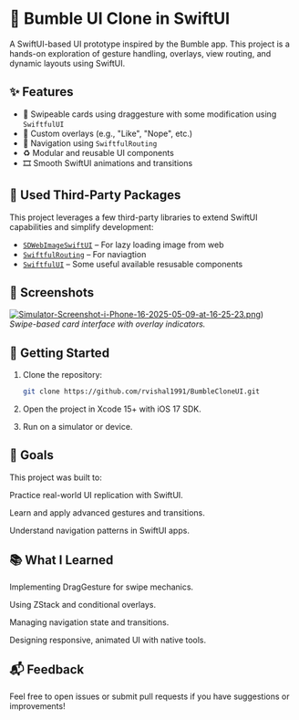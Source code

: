 # 🐝 Bumble UI Clone in SwiftUI

A SwiftUI-based UI prototype inspired by the Bumble app. This project is a hands-on exploration of gesture handling, overlays, view routing, and dynamic layouts using SwiftUI.

## ✨ Features

- 🔄 Swipeable cards using draggesture with some modification using `SwiftfulUI`
- 🧩 Custom overlays (e.g., "Like", "Nope", etc.)
- 🧭 Navigation using `SwiftfulRouting`
- ♻️ Modular and reusable UI components
- 🎞️ Smooth SwiftUI animations and transitions

## 🧰 Used Third-Party Packages

This project leverages a few third-party libraries to extend SwiftUI capabilities and simplify development:

- [`SDWebImageSwiftUI`](https://github.com/SDWebImage/SDWebImageSwiftUI.git) – For lazy loading image from web
- [`SwiftfulRouting`](https://github.com/SwiftfulThinking/SwiftfulRouting) – For naviagtion  
- [`SwiftfulUI`](https://github.com/SwiftfulThinking/SwiftfulUI.git) – Some useful available resusable components

## 📸 Screenshots

[![Simulator-Screenshot-i-Phone-16-2025-05-09-at-16-25-23.png](https://i.postimg.cc/PqRQSTBP/Simulator-Screenshot-i-Phone-16-2025-05-09-at-16-25-23.png)](https://postimg.cc/R3wtF5CB))  
*Swipe-based card interface with overlay indicators.*



## 🚀 Getting Started

1. Clone the repository:
   ```bash
   git clone https://github.com/rvishal1991/BumbleCloneUI.git

2. Open the project in Xcode 15+ with iOS 17 SDK.

3. Run on a simulator or device.

## 🎯 Goals
This project was built to:

Practice real-world UI replication with SwiftUI.

Learn and apply advanced gestures and transitions.

Understand navigation patterns in SwiftUI apps.

## 📚 What I Learned
Implementing DragGesture for swipe mechanics.

Using ZStack and conditional overlays.

Managing navigation state and transitions.

Designing responsive, animated UI with native tools.

## 📬 Feedback
Feel free to open issues or submit pull requests if you have suggestions or improvements!
